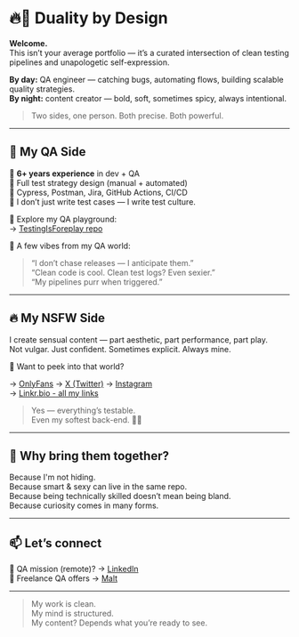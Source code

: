 # 🔥🧪 Duality by Design

**Welcome.**  
This isn’t your average portfolio — it’s a curated intersection of clean testing pipelines and unapologetic self-expression.

**By day:** QA engineer — catching bugs, automating flows, building scalable quality strategies.  
**By night:** content creator — bold, soft, sometimes spicy, always intentional.

> Two sides, one person. Both precise. Both powerful.

---

## 🧪 My QA Side

🔹 **6+ years experience** in dev + QA  
🔹 Full test strategy design (manual + automated)  
🔹 Cypress, Postman, Jira, GitHub Actions, CI/CD  
🔹 I don’t just write test cases — I write test culture.

📎 Explore my QA playground:  
→ [TestingIsForeplay repo](https://github.com/molambat/TestingIsForeplay)

💬 A few vibes from my QA world:
> “I don’t chase releases — I anticipate them.”  
> “Clean code is cool. Clean test logs? Even sexier.”  
> “My pipelines purr when triggered.”

---

## 🔥 My NSFW Side

I create sensual content — part aesthetic, part performance, part play.  
Not vulgar. Just confident. Sometimes explicit. Always mine.

👀 Want to peek into that world?

→ [OnlyFans](https://onlyfans.com/french_mtf)
→ [X (Twitter)](https://twitter.com/French__MTF) 
→ [Instagram](https://instagram.com/french_mtf)  
→ [Linkr.bio - all my links](https://linkr.bio/m.lambat)

> Yes — everything’s testable.  
> Even my softest back-end. 🍑✨

---

## 💬 Why bring them together?

Because I'm not hiding.  
Because smart & sexy can live in the same repo.  
Because being technically skilled doesn’t mean being bland.  
Because curiosity comes in many forms.

---

## 📫 Let’s connect

🧪 QA mission (remote)? → [LinkedIn](https://www.linkedin.com/in/mohammad-lambat/)   
💼 Freelance QA offers → [Malt](https://www.malt.fr/profile/mohammadlambat)

---

> My work is clean.  
> My mind is structured.  
> My content? Depends what you’re ready to see.

